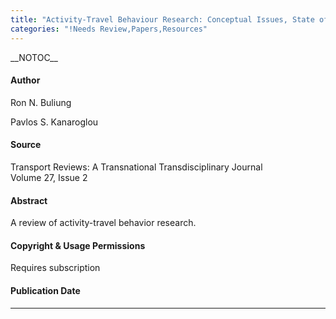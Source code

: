 ```yaml
---
title: "Activity-Travel Behaviour Research: Conceptual Issues, State of the Art, and Emerging Perspectives on Behavioural Analysis and Simulation Modelling"
categories: "!Needs Review,Papers,Resources"
---
```


\_\_NOTOC\_\_

#### Author

Ron N. Buliung

Pavlos S. Kanaroglou

#### Source

Transport Reviews: A Transnational Transdisciplinary Journal\
Volume 27, Issue 2

#### Abstract

A review of activity-travel behavior research.

#### Copyright & Usage Permissions

Requires subscription

#### Publication Date

------------------------------------------------------------------------

<comments />


